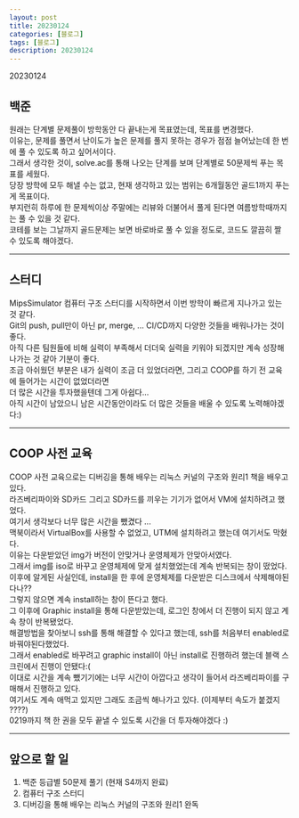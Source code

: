 ```yaml
---
layout: post
title: 20230124
categories: [블로그]
tags: [블로그]
description: 20230124
---
```


20230124

## **백준**

원래는 단계별 문제풀이 방학동안 다 끝내는게 목표였는데, 목표를 변경했다.  
이유는, 문제를 풀면서 난이도가 높은 문제를 풀지 못하는 경우가 점점 늘어났는데 한 번에 풀 수 있도록 하고 싶어서이다.  
그래서 생각한 것이, solve.ac를 통해 나오는 단계를 보며 단계별로 50문제씩 푸는 목표를 세웠다.  
당장 방학에 모두 해낼 수는 없고, 현재 생각하고 있는 범위는 6개월동안 골드1까지 푸는게 목표이다.  
부지런히 하루에 한 문제씩이상 주말에는 리뷰와 더불어서 풀게 된다면 여름방학때까지는 풀 수 있을 것 같다.  
코테를 보는 그날까지 골드문제는 보면 바로바로 풀 수 있을 정도로, 코드도 깔끔히 짤 수 있도록 해야겠다.

<hr>

## **스터디**

MipsSimulator 컴퓨터 구조 스터디를 시작하면서 이번 방학이 빠르게 지나가고 있는 것 같다.  
Git의 push, pull만이 아닌 pr, merge, ... CI/CD까지 다양한 것들을 배워나가는 것이 좋다.  
아직 다른 팀원들에 비해 실력이 부족해서 더더욱 실력을 키워야 되겠지만 계속 성장해나가는 것 같아 기분이 좋다.  
조금 아쉬웠던 부분은 내가 실력이 조금 더 있었더라면, 그리고 COOP를 하기 전 교육에 들어가는 시간이 없었더라면  
더 많은 시간을 투자했을텐데 그게 아쉽다...  
아직 시간이 남았으니 남은 시간동안이라도 더 많은 것들을 배울 수 있도록 노력해야겠다:)

<hr>

## **COOP 사전 교육**

COOP 사전 교육으로는 디버깅을 통해 배우는 리눅스 커널의 구조와 원리1 책을 배우고 있다.  
라즈베리파이와 SD카드 그리고 SD카드를 끼우는 기기가 없어서 VM에 설치하려고 했었다.  
여기서 생각보다 너무 많은 시간을 뺐겼다 ...  
맥북이라서 VirtualBox를 사용할 수 없었고, UTM에 설치하려고 했는데 여기서도 막혔다.  
이유는 다운받았던 img가 버전이 안맞거나 운영체제가 안맞아서였다.  
그래서 img를 iso로 바꾸고 운영체제에 맞게 설치했었는데 계속 반복되는 창이 떴었다.  
이후에 알게된 사실인데, install을 한 후에 운영체제를 다운받은 디스크에서 삭제해야된다나??  
그렇지 않으면 계속 install하는 창이 뜬다고 했다.  
그 이후에 Graphic install을 통해 다운받았는데, 로그인 창에서 더 진행이 되지 않고 계속 창이 반복됐었다.  
해결방법을 찾아보니 ssh를 통해 해결할 수 있다고 했는데, ssh를 처음부터 enabled로 바꿔야된다했었다.  
그래서 enabled로 바꾸려고 graphic install이 아닌 install로 진행하려 했는데 블랙 스크린에서 진행이 안됐다:(  
이대로 시간을 계속 뺐기기에는 너무 시간이 아깝다고 생각이 들어서 라즈베리파이를 구매해서 진행하고 있다.  
여기서도 계속 애먹고 있지만 그래도 조금씩 해나가고 있다. (이제부터 속도가 붙겠지 ????)  
0219까지 책 한 권을 모두 끝낼 수 있도록 시간을 더 투자해야겠다 :)

<hr>

## **앞으로 할 일**

1. 백준 등급별 50문제 풀기 (현재 S4까지 완료)
2. 컴퓨터 구조 스터디
3. 디버깅을 통해 배우는 리눅스 커널의 구조와 원리1 완독
